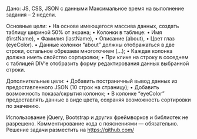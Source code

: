 Дано: 
JS, CSS, JSON с данными
Максимальное время на выполнение задания –  2 недели.


Основные цели: 
	•	На основе имеющегося массива данных, создать таблицу шириной 50% от экрана;
	•	Колонки в таблице: 
	•	Имя (firstName), 
	•	Фамилия (lastName), 
	•	Описание (about),
	•	Цвет глаз (eyeColor).
	•	Данные колонки “about” должны отображаться в две строки, остальное обрезаем многоточием (...);
	•	Каждая колонка должна иметь свойство сортировки;
	•	При клике на строку в соседнем с таблицей DIV’е отобразить форму редактирования данных выбранной строки.

Дополнительные цели:
	•	Добавить постраничный вывод данных из предоставленного JSON (10 строк на страницу);
	•	Добавить возможность показа/скрытия колонок;
	•	В колонке “eyeColor” предоставлять данные в виде цвета, сохраняя возможность сортировки по значению.

Использование jQuery, Bootstrap и других фреймворков и библиотек не разрешено. Комментирование кода с пояснениями — обязательно.
Решение задачи разместить на https://github.com/